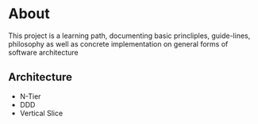 # About

This project is a learning path, documenting basic princliples, guide-lines, philosophy as well as concrete implementation on general forms of software architecture

## Architecture

- N-Tier
- DDD
- Vertical Slice
